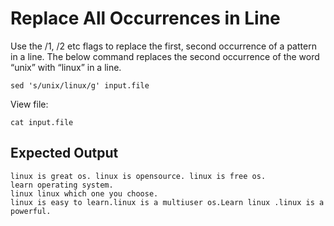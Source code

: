 # Replace All Occurrences in Line

Use the /1, /2 etc flags to replace the first, second occurrence of a pattern in a line. The below command replaces the second occurrence of the word “unix” with “linux” in a line.

```
sed 's/unix/linux/g' input.file
```

View file:

```
cat input.file
```

## Expected Output

```
linux is great os. linux is opensource. linux is free os.
learn operating system.
linux linux which one you choose.
linux is easy to learn.linux is a multiuser os.Learn linux .linux is a powerful.
```

